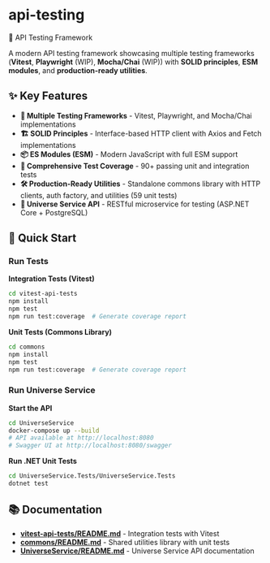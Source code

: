 # api-testing
🚀 API Testing Framework

A modern API testing framework showcasing multiple testing frameworks (**Vitest**, **Playwright** (WIP), **Mocha/Chai** (WIP)) with **SOLID principles**, **ESM modules**, and **production-ready utilities**.

## ✨ Key Features

- **🎯 Multiple Testing Frameworks** - Vitest, Playwright, and Mocha/Chai implementations
- **🏗️ SOLID Principles** - Interface-based HTTP client with Axios and Fetch implementations
- **📦 ES Modules (ESM)** - Modern JavaScript with full ESM support
- **🧪 Comprehensive Test Coverage** - 90+ passing unit and integration tests
- **🛠️ Production-Ready Utilities** - Standalone commons library with HTTP clients, auth factory, and utilities (59 unit tests)
- **🌌 Universe Service API** - RESTful microservice for testing (ASP.NET Core + PostgreSQL)

## 🚀 Quick Start

### Run Tests

**Integration Tests (Vitest)**
```bash
cd vitest-api-tests
npm install
npm test
npm run test:coverage  # Generate coverage report
```

**Unit Tests (Commons Library)**
```bash
cd commons
npm install
npm test
npm run test:coverage  # Generate coverage report
```

### Run Universe Service

**Start the API**
```bash
cd UniverseService
docker-compose up --build
# API available at http://localhost:8080
# Swagger UI at http://localhost:8080/swagger
```

**Run .NET Unit Tests**
```bash
cd UniverseService.Tests/UniverseService.Tests
dotnet test
```

## 📚 Documentation

- **[vitest-api-tests/README.md](vitest-api-tests/README.md)** - Integration tests with Vitest
- **[commons/README.md](commons/README.md)** - Shared utilities library with unit tests
- **[UniverseService/README.md](UniverseService/README.md)** - Universe Service API documentation